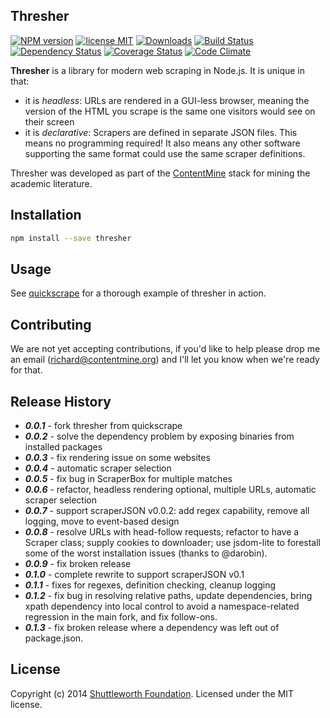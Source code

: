 Thresher
----

[![NPM version](https://badge.fury.io/js/thresher.svg)][npm]
[![license MIT](http://b.repl.ca/v1/license-MIT-brightgreen.png)][license]
[![Downloads](http://img.shields.io/npm/dm/thresher.svg)][downloads]
[![Build Status](https://secure.travis-ci.org/ContentMine/thresher.png?branch=master)][travis]
[![Dependency Status](https://gemnasium.com/ContentMine/thresher.png)][gemnasium]
[![Coverage Status](https://img.shields.io/coveralls/ContentMine/thresher.svg)][coveralls]
[![Code Climate](https://codeclimate.com/github/ContentMine/thresher.png)][codeclimate]

[npm]: http://badge.fury.io/js/thresher
[travis]: http://travis-ci.org/ContentMine/thresher
[coveralls]: https://coveralls.io/r/ContentMine/thresher
[gemnasium]: https://gemnasium.com/ContentMine/thresher
[license]: https://github.com/ContentMine/thresher/blob/master/LICENSE-MIT
[codeclimate]: https://codeclimate.com/github/ContentMine/thresher
[downloads]: https://nodei.co/npm/thresher

**Thresher** is a library for modern web scraping in Node.js. It is unique in that:

- it is *headless*: URLs are rendered in a GUI-less browser, meaning the version of the HTML you scrape is the same one visitors would see on their screen
- it is *declarative*: Scrapers are defined in separate JSON files. This means no programming required! It also means any other software supporting the same format could use the same scraper definitions.

Thresher was developed as part of the [ContentMine](http://contentmine.org) stack for mining the academic literature.


## Installation

```bash
npm install --save thresher
```

## Usage

See [quickscrape](https://github.com/ContentMine/quickscrape) for a thorough example of thresher in action.

## Contributing

We are not yet accepting contributions, if you'd like to help please drop me an email (richard@contentmine.org) and I'll let you know when we're ready for that.

## Release History

- ***0.0.1*** - fork thresher from quickscrape
- ***0.0.2*** - solve the dependency problem by exposing binaries from installed packages
- ***0.0.3*** - fix rendering issue on some websites
- ***0.0.4*** - automatic scraper selection
- ***0.0.5*** - fix bug in ScraperBox for multiple matches
- ***0.0.6*** - refactor, headless rendering optional, multiple URLs, automatic scraper selection
- ***0.0.7*** - support scraperJSON v0.0.2: add regex capability, remove all logging, move to event-based design
- ***0.0.8*** - resolve URLs with head-follow requests; refactor to have a Scraper class; supply cookies to downloader; use jsdom-lite to forestall some of the worst installation issues (thanks to @darobin).
- ***0.0.9*** - fix broken release
- ***0.1.0*** - complete rewrite to support scraperJSON v0.1
- ***0.1.1*** - fixes for regexes, definition checking, cleanup logging
- ***0.1.2*** - fix bug in resolving relative paths, update dependencies, bring xpath dependency into local control to avoid a namespace-related regression in the main fork, and fix follow-ons.
- ***0.1.3*** - fix broken release where a dependency was left out of package.json.

## License
Copyright (c) 2014 [Shuttleworth Foundation](https://www.shuttleworthfoundation.org/).
Licensed under the MIT license.
